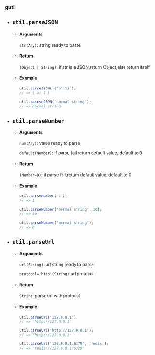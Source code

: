 ### gutil

	
* ## `util.parseJSON`

	* #### Arguments

		`str(Any)`: string ready to parse

	* #### Return

		`(Object | String)`: if str is a JSON,return Object,else return itself

	* #### Example

		```javascript
		util.parseJSON(`{"a":1}`);
		// => { a: 1 }

		util.pasrseJSON('normal string');
		// => normal string
		```

* ## `util.parseNumber`

	* #### Arguments

		`num(Any)`: value ready to parse

		`default(Number)`: if parse fail,return default value, default to 0

	* #### Return

		`(Number=0)`: if parse fail,return default value, default to 0

	* #### Example

		```javascript
		util.parseNumber('1');
		// => 1

		util.parseNumber('normal string', 10);
		// => 10

		util.parseNumber('normal string');
		// => 0
		```

* ## `util.parseUrl`

	* #### Arguments

		`url(String)`: url string ready to parse

		`protocol='http'(String)`:url protocol

	* #### Return

		`String`: parse url with protocol

	* #### Example

		```javascript
		util.parseUrl('127.0.0.1');
		// => 'http://127.0.0.1'

		util.parseUrl('http://127.0.0.1');
		// => 'http://127.0.0.1'

		util.parseUrl('127.0.0.1:6379', 'redis');
		// => 'redis://127.0.0.1:6379'
		```